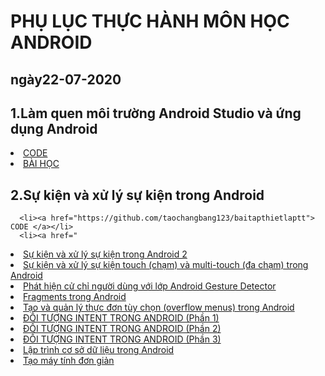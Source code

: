 # PHỤ LỤC THỰC HÀNH MÔN HỌC ANDROID
<h2> ngày22-07-2020
  
 ## 1.Làm quen  môi trường Android Studio và ứng dụng Android
 
<li><a href="https://github.com/taochangbang123/hellowword"> CODE  </a></li>

<li><a href="https://ngocminhtran.com/2018/06/28/lap-trinh-android-dung-android-studio-3-x/">  BÀI HỌC  </a></li>

## 2.Sự kiện và xử lý sự kiện trong Android

      <li><a href="https://github.com/taochangbang123/baitapthietlaptt">  CODE </a></li>
      <li><a href="
  
  
  <li><a href="https://github.com/taochangbang123/btsukien"> Sự kiện và xử lý sự kiện trong Android 2  </a></li>
  
  <li><a href="https://github.com/taochangbang123/MotionEventActvity"> Sự kiện và xử lý sự kiện touch (chạm) và multi-touch (đa chạm) trong Android </a></li>
  
  <li><a href="https://github.com/taochangbang123/CommonGesturesActivity"> Phát hiện cử chỉ người dùng với lớp Android Gesture Detector </a></li>
  
   <li><a href="https://github.com/taochangbang123/FragmentExample">  Fragments trong Android </a></li>
  
   <li><a href="https://github.com/taochangbang123/MenuExampleActivity"> Tạo và quản lý thực đơn tùy chọn (overflow menus) trong Android </a></li>
 
   <li><a href="https://github.com/taochangbang123/ActivityA">  ĐỐI TƯỢNG INTENT TRONG ANDROID (Phần 1) </a></li>
   
   <li><a href="https://github.com/taochangbang123/ImplicitIntentActivity"> ĐỐI TƯỢNG INTENT TRONG ANDROID (Phần 2) </a></li>
   
   <li><a href="https://github.com/taochangbang123/SendBroadcastActivity"> ĐỐI TƯỢNG INTENT TRONG ANDROID (Phần 3) </a></li>
   
   <li><a href="https://github.com/taochangbang123/SQLiteDemoApplicationActivity1"> Lập trình cơ sở dữ liệu trong Android </a></li>

   
   <li><a href="https://github.com/taochangbang123/bangtinh">  Tạo máy tính đơn giản  </a></li>
  
